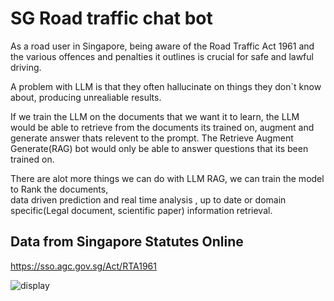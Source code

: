 # SG Road traffic chat bot 

As a road user in Singapore, being aware of the Road Traffic Act 1961 and the various offences and penalties it outlines is crucial for safe and lawful driving.

A problem with LLM is that they often hallucinate on things they don`t know about, producing unrealiable results. 

If we train the LLM on the documents that we want it to learn, the LLM would be able to 
retrieve from the documents its trained on, augment and generate answer thats relevent to the prompt. 
The Retrieve Augment Generate(RAG) bot would only be able to answer questions that its been trained on. 

There are alot more things we can do with LLM RAG, 
we can train the model to Rank the documents,  
data driven prediction and real time analysis ,
up to date or domain specific(Legal document, scientific paper) information retrieval.


## Data from Singapore Statutes Online
https://sso.agc.gov.sg/Act/RTA1961


![display](https://github.com/user-attachments/assets/d9a0660b-48d3-43c2-b136-026f15d44884)
